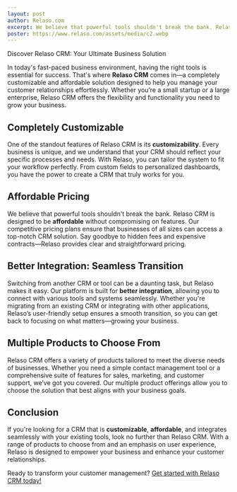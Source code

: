 ```yaml
---
layout: post
author: Relaso.com
excerpt: We believe that powerful tools shouldn't break the bank. Relaso CRM is designed to be **affordable** without compromising on features. Our competitive pricing plans ensure that businesses of all sizes can access a top-notch CRM solution. Say goodbye to hidden fees and expensive contracts—Relaso provides clear and straightforward pricing.
poster: https://www.relaso.com/assets/media/c2.webp
---
```


Discover Relaso CRM: Your Ultimate Business Solution

In today's fast-paced business environment, having the right tools is essential for success. That's where **Relaso CRM** comes in—a completely customizable and affordable solution designed to help you manage your customer relationships effortlessly. Whether you’re a small startup or a large enterprise, Relaso CRM offers the flexibility and functionality you need to grow your business.

## Completely Customizable

One of the standout features of Relaso CRM is its **customizability**. Every business is unique, and we understand that your CRM should reflect your specific processes and needs. With Relaso, you can tailor the system to fit your workflow perfectly. From custom fields to personalized dashboards, you have the power to create a CRM that truly works for you.

## Affordable Pricing

We believe that powerful tools shouldn't break the bank. Relaso CRM is designed to be **affordable** without compromising on features. Our competitive pricing plans ensure that businesses of all sizes can access a top-notch CRM solution. Say goodbye to hidden fees and expensive contracts—Relaso provides clear and straightforward pricing.

## Better Integration: Seamless Transition

Switching from another CRM or tool can be a daunting task, but Relaso makes it easy. Our platform is built for **better integration**, allowing you to connect with various tools and systems seamlessly. Whether you're migrating from an existing CRM or integrating with other applications, Relaso’s user-friendly setup ensures a smooth transition, so you can get back to focusing on what matters—growing your business.

## Multiple Products to Choose From

Relaso CRM offers a variety of products tailored to meet the diverse needs of businesses. Whether you need a simple contact management tool or a comprehensive suite of features for sales, marketing, and customer support, we’ve got you covered. Our multiple product offerings allow you to choose the solution that best aligns with your business goals.

## Conclusion

If you're looking for a CRM that is **customizable**, **affordable**, and integrates seamlessly with your existing tools, look no further than Relaso CRM. With a range of products to choose from and an emphasis on user experience, Relaso is designed to empower your business and enhance your customer relationships.

Ready to transform your customer management? [Get started with Relaso CRM today!](#)
